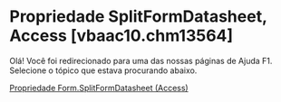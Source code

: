 
# Propriedade SplitFormDatasheet, Access [vbaac10.chm13564]

Olá! Você foi redirecionado para uma das nossas páginas de Ajuda F1. Selecione o tópico que estava procurando abaixo.

[Propriedade Form.SplitFormDatasheet (Access)](http://msdn.microsoft.com/library/765eacb5-ef79-3b1d-6511-501ec0def22c%28Office.15%29.aspx)
